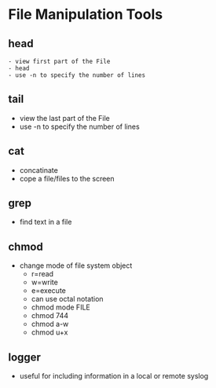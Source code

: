# File Manipulation Tools

## head

```
- view first part of the File
- head
- use -n to specify the number of lines
```

## tail

- view the last part of the File
- use -n to specify the number of lines

## cat

- concatinate
- cope a file/files to the screen

## grep

- find text in a file

## chmod

- change mode of file system object
  - r=read
  - w=write
  - e=execute
  - can use octal notation
  - chmod mode FILE
  - chmod 744
  - chmod a-w
  - chmod u+x

## logger

- useful for including information in a local or remote syslog
